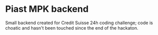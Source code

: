 # Piast MPK backend

Small backend created for Credit Suisse 24h coding challenge; code is choatic and hasn't been touched since the end of the hackaton.
